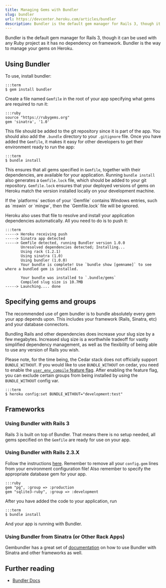 ```yaml
---
title: Managing Gems with Bundler
slug: bundler
url: https://devcenter.heroku.com/articles/bundler
description: Bundler is the default gem manager for Rails 3, though it can be used with any Ruby project. It's the recommended way to manage your gems on Heroku.
---
```


Bundler is the default gem manager for Rails 3, though it can be used with any Ruby project as it has no dependency on framework.  Bundler is the way to manage your gems on Heroku.

Using Bundler
-------------

To use, install bundler:

    :::term
    $ gem install bundler

Create a file named `Gemfile` in the root of your app specifying what gems are required to run it:

    :::ruby
    source "https://rubygems.org"
    gem 'sinatra', '1.0'

This file should be added to the git repository since it is part of the app. You should also add the `.bundle` directory to your `.gitignore` file.  Once you have added the `Gemfile`, it makes it easy for other developers to get their environment ready to run the app:

    :::term
    $ bundle install

This ensures that all gems specified in `Gemfile`, together with their dependencies, are available for your application.  Running `bundle install` also generates a `Gemfile.lock` file, which should be added to your git repository. `Gemfile.lock` ensures that your deployed versions of gems on Heroku match the version installed locally on your development machine.

<div class="warning" markdown="1">
If the `platforms` section of your `Gemfile` contains Windows entries, such as `mswin` or `mingw`, then the `Gemfile.lock` file will be ignored.  
</div>

Heroku also uses that file to resolve and install your application dependencies automatically. All you need to do is to push it:

    :::term
    -----> Heroku receiving push
    -----> Sinatra app detected
    -----> Gemfile detected, running Bundler version 1.0.0
           Unresolved dependencies detected; Installing...
           Using rack (1.2.1) 
           Using sinatra (1.0) 
           Using bundler (1.0.0) 
           Your bundle is complete! Use `bundle show [gemname]` to see where a bundled gem is installed.

           Your bundle was installed to `.bundle/gems`
           Compiled slug size is 10.7MB
    -----> Launching.... done

Specifying gems and groups
------------------------

The recommended use of gem bundler is to bundle absolutely every gem your app depends upon.  This includes your framework (Rails, Sinatra, etc) and your database connectors. 

Bundling Rails and other dependencies does increase your slug size by a few megabytes.  Increased slug size is a worthwhile tradeoff for vastly simplified dependency management, as well as the flexibility of being able to use any version of Rails you wish.

Please note, for the time being, the Cedar stack does not officially support `BUNDLE_WITHOUT`. If you would like to use `BUNDLE_WITHOUT` on cedar, you need to enable the [`user_env_compile` feature flag](https://devcenter.heroku.com/articles/labs-user-env-compile). After enabling the feature flag, you can exclude certain groups from being installed by using the `BUNDLE_WITHOUT` config var.

    :::term
    $ heroku config:set BUNDLE_WITHOUT="development:test"

Frameworks
---------

### Using Bundler with Rails 3

Rails 3 is built on top of Bundler. That means there is no setup needed, all gems specified on the `Gemfile` are ready for use on your app.
    
### Using Bundler with Rails 2.3.X

Follow the instructions [here](http://gembundler.com/rails23.html).  Remember to remove all your `config.gem` lines from your environment configuration file!  Also remember to specify the appropriate database gem for your app.

    :::ruby
    gem "pg", :group => :production
    gem "sqlite3-ruby", :group => :development
    
After you have added the code to your application, run

    :::term
    $ bundle install
    
And your app is running with Bundler.

### Using Bundler from Sinatra (or Other Rack Apps)

Gembundler has a great set of [documentation](http://gembundler.com/sinatra.html) on how to use Bundler with Sinatra and other frameworks as well.


Further reading
---------------

* [Bundler Docs](http://gembundler.com/)
